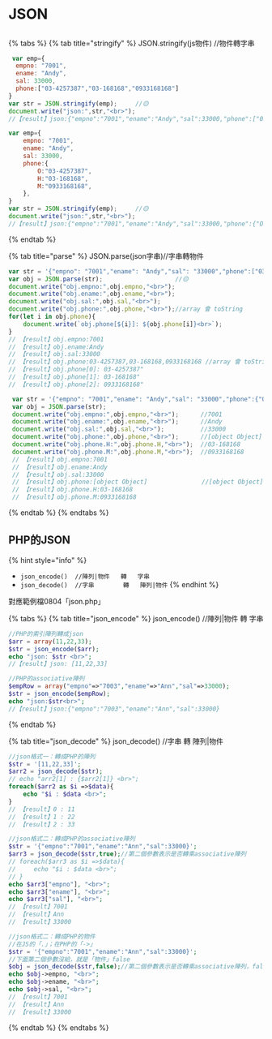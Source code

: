 # JSON

## 

{% tabs %}
{% tab title="stringify" %}
JSON.stringify\(js物件\) //物件轉字串

```javascript
 var emp={
  empno: "7001",
  ename: "Andy",
  sal: 33000,
  phone:["03-4257387","03-168168","0933168168"]
}
var str = JSON.stringify(emp);     //🟡
document.write("json:",str,"<br>");
//【result】json:{"empno":"7001","ename":"Andy","sal":33000,"phone":["03-4257387","03-168168","0933168168"]}
```

```javascript
var emp={
    empno: "7001",
    ename: "Andy",
    sal: 33000,
    phone:{
        O:"03-4257387",
        H:"03-168168",
        M:"0933168168",
    },
}
var str = JSON.stringify(emp);     //🟡
document.write("json:",str,"<br>");
//【result】json:{"empno":"7001","ename":"Andy","sal":33000,"phone":{"O":"03-4257387","H":"03-168168","M":"0933168168"}}
```
{% endtab %}

{% tab title="parse" %}
JSON.parse\(json字串\)//字串轉物件

```javascript
var str = '{"empno": "7001","ename": "Andy","sal": "33000","phone":["03-4257387","03-168168","0933168168"]}';
var obj = JSON.parse(str);                    //🟡
document.write("obj.empno:",obj.empno,"<br>");
document.write("obj.ename:",obj.ename,"<br>");
document.write("obj.sal:",obj.sal,"<br>");
document.write("obj.phone:",obj.phone,"<br>");//array 會 toString
for(let i in obj.phone){
    document.write(`obj.phone[${i}]: ${obj.phone[i]}<br>`);
}
// 【result】obj.empno:7001
// 【result】obj.ename:Andy
// 【result】obj.sal:33000
// 【result】obj.phone:03-4257387,03-168168,0933168168 //array 會 toString
// 【result】obj.phone[0]: 03-4257387"
// 【result】obj.phone[1]: 03-168168"
// 【result】obj.phone[2]: 0933168168"

```

```javascript
 var str = '{"empno": "7001","ename": "Andy","sal": "33000","phone":{"O":"03-4257387","H":"03-168168","M":"0933168168"}}';
 var obj = JSON.parse(str);
 document.write("obj.empno:",obj.empno,"<br>");      //7001
 document.write("obj.ename:",obj.ename,"<br>");      //Andy
 document.write("obj.sal:",obj.sal,"<br>");          //33000
 document.write("obj.phone:",obj.phone,"<br>");      //[object Object]
 document.write("obj.phone.H:",obj.phone.H,"<br>");  //03-168168
 document.write("obj.phone.M:",obj.phone.M,"<br>");  //0933168168
 // 【result】obj.empno:7001
 // 【result】obj.ename:Andy
 // 【result】obj.sal:33000
 // 【result】obj.phone:[object Object]               //[object Object]
 // 【result】obj.phone.H:03-168168
 // 【result】obj.phone.M:0933168168
```
{% endtab %}
{% endtabs %}

## PHP的JSON

{% hint style="info" %}
* `json_encode()  //陣列|物件   轉   字串`
* `json_decode()  //字串        轉   陣列|物件`
{% endhint %}

對應範例檔0804「json.php」

{% tabs %}
{% tab title="json\_encode" %}
json\_encode\(\)  //陣列\|物件   轉   字串

```php
//PHP的索引陣列轉成json
$arr = array(11,22,33);
$str = json_encode($arr);
echo "json: $str <br>";
//【result】json: [11,22,33]
```

```php
//PHP的associative陣列
$empRow = array("empno"=>"7003","ename"=>"Ann","sal"=>33000);
$str = json_encode($empRow);
echo "json:$str<br>";
//【result】json:{"empno":"7003","ename":"Ann","sal":33000}
```
{% endtab %}

{% tab title="json\_decode" %}
json\_decode\(\)  //字串        轉   陣列\|物件

```php
//json格式一：轉成PHP的陣列
$str = '[11,22,33]';
$arr2 = json_decode($str);
// echo "arr2[1] : {$arr2[1]} <br>";
foreach($arr2 as $i =>$data){
    echo "$i : $data <br>";
}
// 【result】0 : 11
// 【result】1 : 22
// 【result】2 : 33
```

```php
//json格式二：轉成PHP的associative陣列
$str = '{"empno":"7001","ename":"Ann","sal":33000}';
$arr3 = json_decode($str,true);//第二個參數表示是否轉乘associative陣列
// foreach($arr3 as $i =>$data){
//     echo "$i : $data <br>";
// }
echo $arr3["empno"], "<br>";
echo $arr3["ename"], "<br>";
echo $arr3["sal"], "<br>";
// 【result】7001
// 【result】Ann
// 【result】33000
```

```php
//json格式二：轉成PHP的物件
//在JS的「.」；在PHP的「->」
$str = '{"empno":"7001","ename":"Ann","sal":33000}';
//下面第二個參數沒給，就是「物件」false
$obj = json_decode($str,false);//第二個參數表示是否轉乘associative陣列，false表示轉成物件
echo $obj->empno, "<br>";
echo $obj->ename, "<br>";
echo $obj->sal, "<br>";
// 【result】7001
// 【result】Ann
// 【result】33000
```
{% endtab %}
{% endtabs %}

## 



